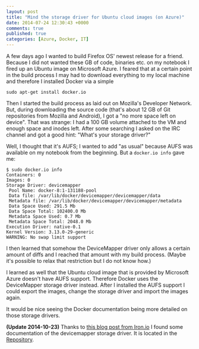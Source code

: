 ```yaml
---
layout: post
title: "Mind the storage driver for Ubuntu cloud images (on Azure)"
date: 2014-07-24 12:30:43 +0000
comments: true
published: true
categories: [Azure, Docker, IT]
---
```


A few days ago I wanted to build Firefox OS' newest release for a
friend. Because I did not wanted these GB of code, binaries etc. on my
notebook I fired up an Ubuntu image on Microsoft Azure. I feared that
at a certain point in the build process I may had to download
everything to my local machine and therefore I installed Docker via a
simple

```
sudo apt-get install docker.io
``` 

Then I started the build process as laid out on Mozilla's Developer
Network. But, during downloading the source code (that's about 12 GB
of Git repositories from Mozilla and Android), I got a "no more space
left on device". That was strange: I had a 100 GB volume attached to
the VM and enough space and inodes left. After some searching I asked
on the IRC channel and got a good hint: "What's your storage driver?" 

Well, I thought that it's AUFS; I wanted to add "as usual" because
AUFS was available on my notebook from the beginning. But a `docker.io
info` gave me:

```
$ sudo docker.io info
Containers: 0
Images: 0
Storage Driver: devicemapper
 Pool Name: docker-8:1-131188-pool
 Data file: /var/lib/docker/devicemapper/devicemapper/data
 Metadata file: /var/lib/docker/devicemapper/devicemapper/metadata
 Data Space Used: 291.5 Mb
 Data Space Total: 102400.0 Mb
 Metadata Space Used: 0.7 Mb
 Metadata Space Total: 2048.0 Mb
Execution Driver: native-0.1
Kernel Version: 3.13.0-29-generic
WARNING: No swap limit support
```

I then learned that somehow the DeviceMapper driver only allows a
certain amount of diffs and I reached that amount with my build
process. (Maybe it's possible to relax that restriction but I do not
know how.)

I learned as well that the Ubuntu cloud image that is provided by
Microsoft Azure doesn't have AUFS support. Therefore Docker uses the
DeviceMapper storage driver instead. After I installed the AUFS
support I could export the images, change the storage driver and
import the images again.

It would be nice seeing the Docker documentation being more detailed
on those storage drivers.

**(Update 2014-10-23)** Thanks to
 [this blog post from Iron.io](http://blog.iron.io/2014/10/docker-in-production-what-weve-learned.html)
 I found some documentation of the devicemapper storage driver. It is
 located in the
 [Repository](https://github.com/docker/docker/tree/master/daemon/graphdriver/devmapper). 
